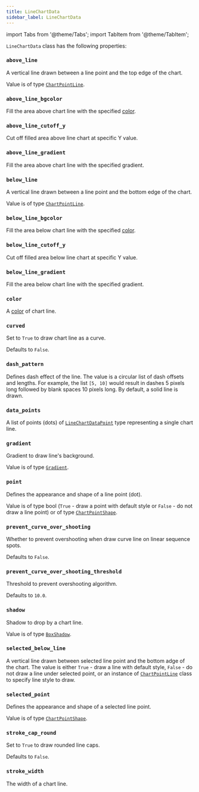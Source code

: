 ```yaml
---
title: LineChartData
sidebar_label: LineChartData
---
```

import Tabs from '@theme/Tabs';
import TabItem from '@theme/TabItem';

`LineChartData` class has the following properties:

### `above_line`

A vertical line drawn between a line point and the top edge of the chart.

Value is of type [`ChartPointLine`](/docs/reference/types/chartpointline).

### `above_line_bgcolor`

Fill the area above chart line with the specified [color](/docs/reference/colors).

### `above_line_cutoff_y`

Cut off filled area above line chart at specific Y value.

### `above_line_gradient`

Fill the area above chart line with the specified gradient.

### `below_line`

A vertical line drawn between a line point and the bottom edge of the chart.

Value is of type [`ChartPointLine`](/docs/reference/types/chartpointline).

### `below_line_bgcolor`

Fill the area below chart line with the specified [color](/docs/reference/colors).

### `below_line_cutoff_y`

Cut off filled area below line chart at specific Y value.

### `below_line_gradient`

Fill the area below chart line with the specified gradient.

### `color`

A [color](/docs/reference/colors) of chart line.

### `curved`

Set to `True` to draw chart line as a curve.

Defaults to `False`.

### `dash_pattern`

Defines dash effect of the line. The value is a circular list of dash offsets and lengths. For example, the list `[5, 10]` would result in dashes 5 pixels long followed by blank spaces 10 pixels long. By default, a solid line is drawn.

### `data_points`

A list of points (dots) of [`LineChartDataPoint`](/docs/reference/types/linechartdatapoint) type representing a single chart line.

### `gradient`

Gradient to draw line's background. 

Value is of type [`Gradient`](/docs/reference/types/gradient).

### `point`

Defines the appearance and shape of a line point (dot). 

Value is of type bool (`True` - draw a point with default style or `False` - do not draw a line point) or of type [`ChartPointShape`](/docs/reference/types/chartpointshape).

### `prevent_curve_over_shooting`

Whether to prevent overshooting when draw curve line on linear sequence spots.

Defaults to `False`.

### `prevent_curve_over_shooting_threshold`

Threshold to prevent overshooting algorithm.

Defaults to `10.0`.

### `shadow`

Shadow to drop by a chart line.

Value is of type [`BoxShadow`](/docs/reference/types/boxshadow).

### `selected_below_line`

A vertical line drawn between selected line point and the bottom adge of the chart. The value is either `True` - draw a line with default style, `False` - do not draw a line under selected point, or an instance of [`ChartPointLine`](#chartpointline-properties) class to specify line style to draw.

### `selected_point`

Defines the appearance and shape of a selected line point.

Value is of type [`ChartPointShape`](/docs/reference/types/chartpointshape).

### `stroke_cap_round`

Set to `True` to draw rounded line caps.

Defaults to `False`.

### `stroke_width`

The width of a chart line.
